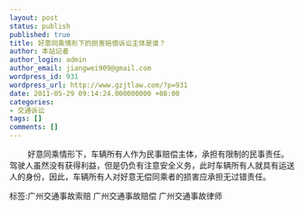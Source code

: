 ```yaml
---
layout: post
status: publish
published: true
title: 好意同乘情形下的损害赔偿诉讼主体是谁？
author: 本站记者
author_login: admin
author_email: jiangwei909@gmail.com
wordpress_id: 931
wordpress_url: http://www.gzjtlaw.com/?p=931
date: 2011-05-29 09:14:24.000000000 +08:00
categories:
- 交通诉讼
tags: []
comments: []
---
```

　　 好意同乘情形下，车辆所有人作为民事赔偿主体，承担有限制的民事责任。 驾驶人虽然没有获得利益，但是仍负有注意安全义务，此时车辆所有人就具有运送人的身份，因此，车辆所有人对好意无偿同乘者的损害应承担无过错责任。标签:广州交通事故索赔 广州交通事故赔偿 广州交通事故律师
